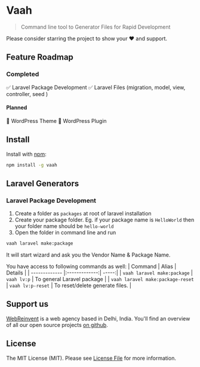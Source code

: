 # Vaah

> Command line tool to Generator Files for Rapid Development

Please consider starring the project to show your :heart: and support.

## Feature Roadmap

### Completed
:white_check_mark: Laravel Package Development
:white_check_mark: Laravel Files (migration, model, view, controller, seed )

#### Planned
:black_square_button: WordPress Theme
:black_square_button: WordPress Plugin

## Install

Install with [npm](https://www.npmjs.com/):

```sh
npm install -g vaah
```

## Laravel Generators

### Laravel Package Development
1. Create a folder as `packages` at root of laravel installation
2. Create your package folder. Eg. if your package name is `HelloWorld` then your folder name should be `hello-world`
3. Open the folder in command line and run 
```sh
vaah laravel make:package
```
It will start wizard and ask you the Vendor Name & Package Name.

You have access to following commands as well:
| Command        | Alias           | Details  |
| ------------- |:-------------:| -----:|
| `vaah laravel make:package`      | `vaah lv:p` | To general Laravel package |
| `vaah laravel make:package-reset`      | `vaah lv:p-reset`      |   To reset/delete generate files. |


## Support us

[WebReinvent](https://www.webreinvent.com) is a web agency based in Delhi, India. You'll find an overview of all our open source projects [on github](https://github.com/webreinvent).

## License

The MIT License (MIT). Please see [License File](LICENSE) for more information.
